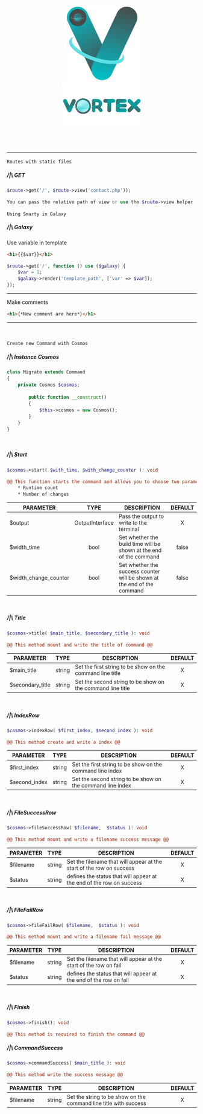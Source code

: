 <br><br>
<div align="center">
    <img height="200" src="public/img/vortex.png" alt="Vortex">
</div>

<div align="center">
    <a href="https://github.com/mex3890/vortex/"><img height="120" src="public/img/vortex_name.png" alt="Vortex"></a>
</div>

<p align="center">
<a href="https://github.com/mex3890/vortex/"><img src="https://badgen.net/badge/Support/mail/purple" alt=""></a>
<a href="https://github.com/mex3890/vortex/"><img src="https://badgen.net/badge/icon/discord/black?icon=discord&label" alt=""></a><br>
<a href="https://github.com/mex3890/vortex/"><img src="https://badgen.net/badge/Lts/1.0.0/cyan" alt=""></a>
<a href="https://getcomposer.org/"><img src="https://badgen.net/badge/Composer/v2.4/orange" alt=""></a>
<a href="https://www.php.net/"><img src="https://badgen.net/badge/icon/v8.1?icon=php&label" alt=""></a>
<a href="https://github.com/mex3890/vortex/pulse/monthly"><img src="https://badgen.net/badge/icon/insights/green?icon=github&label" alt=""></a>
<a href="https://github.com/mex3890/vortex/"><img src="https://badgen.net/badge/icon/v8.19/red?icon=npm&label" alt=""></a>
</p>
<hr>

`Routes with static files`

<h5><b> /|\ GET</b></h5>

```php
$route->get('/', $route->view('contact.php'));
```

````php
You can pass the relative path of view or use the $route->view helper
````

`Using Smarty in Galaxy`

<h5><b> /|\ Galaxy</b></h5>
<p>Use variable in template</p>

````html
<h1>{{$var}}</h1>
````

```php
$route->get('/', function () use ($galaxy) {
    $var = 1;
    $galaxy->render('template_path', ['var' => $var]);
});
```
<hr>
<p>Make comments</p>

````html
<h1>{*New comment are here*}</h1>
````
<hr>
<br>

`Create new Command with Cosmos`

<h5><b> /|\ Instance Cosmos</b></h5>

```php
class Migrate extends Command
{
    private Cosmos $cosmos;
    
        public function __construct()
        {
            $this->cosmos = new Cosmos();
        }
    }
}
```
<br>
<h5><b> /|\ Start</b></h5>

```php
$cosmos->start( $with_time, $with_change_counter ): void
```

```diff
@@ This function starts the command and allows you to choose two parameters: @@
    * Runtime count
    * Number of changes
```

| PARAMETER             |      TYPE       | DESCRIPTION                                                             |  DEFAULT   |
|-----------------------|:---------------:|-------------------------------------------------------------------------|:----------:|
| $output               | OutputInterface | Pass the output to write to the terminal                                |     X      |
| $width_time           |      bool       | Set whether the build time will be shown at the end of the command      |   false    |
| $width_change_counter |      bool       | Set whether the success counter will be shown at the end of the command |   false    |
<br>

<h5><b> /|\ Title</b></h5>

```php
$cosmos->title( $main_title, $secondary_title ): void
```

```diff
@@ This method mount and write the title of command @@
```

| PARAMETER             |  TYPE  | DESCRIPTION                                                | DEFAULT |
|-----------------------|:------:|------------------------------------------------------------|:-------:|
| $main_title           | string | Set the first string to be show on the command line title  |    X    |
| $secondary_title      | string | Set the second string to be show on the command line title |    X    |
<br>

<h5><b> /|\ IndexRow</b></h5>

```php
$cosmos->indexRow( $first_index, $second_index ): void
```

```diff
@@ This method create and write a index @@
```

| PARAMETER     |  TYPE  | DESCRIPTION                                                | DEFAULT |
|---------------|:------:|------------------------------------------------------------|:-------:|
| $first_index  | string | Set the first string to be show on the command line index  |    X    |
| $second_index | string | Set the second string to be show on the command line index |    X    |
<br>

<h5><b> /|\ FileSuccessRow</b></h5>

```php
$cosmos->fileSuccessRow( $filename,  $status ): void
```

```diff
@@ This method mount and write a filename success message @@
```

| PARAMETER |  TYPE  | DESCRIPTION                                                          | DEFAULT |
|-----------|:------:|----------------------------------------------------------------------|:-------:|
| $filename | string | Set the filename that will appear at the start of the row on success |    X    |
| $status   | string | defines the status that will appear at the end of the row on success |    X    |
<br>

<h5><b> /|\ FileFailRow</b></h5>

```php
$cosmos->fileFailRow( $filename,  $status ): void
```

```diff
@@ This method mount and write a filename fail message @@
```

| PARAMETER |  TYPE  | DESCRIPTION                                                       | DEFAULT |
|-----------|:------:|-------------------------------------------------------------------|:-------:|
| $filename | string | Set the filename that will appear at the start of the row on fail |    X    |
| $status   | string | defines the status that will appear at the end of the row on fail |    X    |
<br>

<h5><b> /|\ Finish</b></h5>

```php
$cosmos->finish(): void
```

```diff
@@ This method is required to finish the command @@
```

<h5><b> /|\ CommandSuccess</b></h5>

```php
$cosmos->commandSuccess( $main_title ): void
```

```diff
@@ This method write the success message @@
```

| PARAMETER |  TYPE  | DESCRIPTION                                                      | DEFAULT |
|-----------|:------:|------------------------------------------------------------------|:-------:|
| $filename | string | Set the string to be show on the command line title with success |    X    |
<br>


